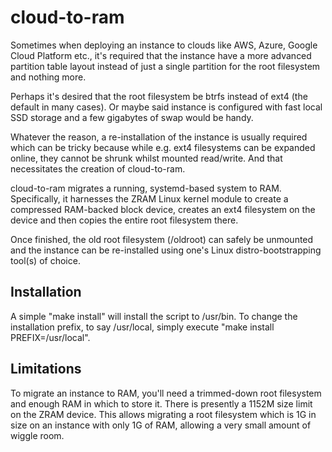 # cloud-to-ram

Sometimes when deploying an instance to clouds like AWS, Azure, Google Cloud Platform etc., it's
required that the instance have a more advanced partition table layout instead of just a single
partition for the root filesystem and nothing more.

Perhaps it's desired that the root filesystem be btrfs instead of ext4 (the default in many cases).
Or maybe said instance is configured with fast local SSD storage and a few gigabytes of swap would
be handy.

Whatever the reason, a re-installation of the instance is usually required which can be tricky
because while e.g. ext4 filesystems can be expanded online, they cannot be shrunk whilst mounted
read/write.  And that necessitates the creation of cloud-to-ram.

cloud-to-ram migrates a running, systemd-based system to RAM.  Specifically, it harnesses the ZRAM
Linux kernel module to create a compressed RAM-backed block device, creates an ext4 filesystem on the
device and then copies the entire root filesystem there.

Once finished, the old root filesystem (/oldroot) can safely be unmounted and the instance can be
re-installed using one's Linux distro-bootstrapping tool(s) of choice.

## Installation

A simple "make install" will install the script to /usr/bin.  To change the installation prefix,
to say /usr/local, simply execute "make install PREFIX=/usr/local". 

## Limitations

To migrate an instance to RAM, you'll need a trimmed-down root filesystem and enough RAM in which
to store it.  There is presently a 1152M size limit on the ZRAM device.  This allows migrating a
root filesystem which is 1G in size on an instance with only 1G of RAM, allowing a very small
amount of wiggle room.

<!--
vim: ts=2 sw=2 et fdm=marker :
-->
